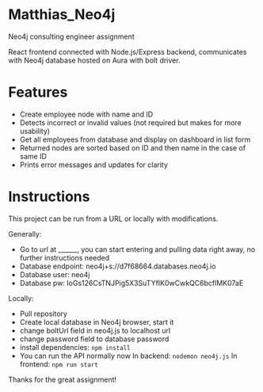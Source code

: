 # Matthias_Neo4j
Neo4j consulting engineer assignment

React frontend connected with Node.js/Express backend, communicates with Neo4j database hosted on Aura with bolt driver.

# Features

  - Create employee node with name and ID
  - Detects incorrect or invalid values (not required but makes for more usability)
  - Get all employees from database and display on dashboard in list form
  - Returned nodes are sorted based on ID and then name in the case of same ID
  - Prints error messages and updates for clarity

# Instructions

This project can be run from a URL or locally with modifications.

Generally: 
  - Go to url at ______, you can start entering and pulling data right away, no further instructions needed
  - Database endpoint: neo4j+s://d7f68664.databases.neo4j.io
  - Database user: neo4j
  - Database pw: IoGs126CsTNJPig5X3SuTYfIK0wCwkQC6bcflMK07aE

Locally:
  - Pull repository
  - Create local database in Neo4j browser, start it 
  - change boltUrl field in neo4j.js to localhost url
  - change password field to database password 
  - install dependencies:
    ```npm install```
  - You can run the API normally now
     In backend:
    ```nodemon neo4j.js```
     In frontend:
     ```npm run start```
    
    
Thanks for the great assignment!